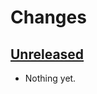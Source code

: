 # Changes

## [Unreleased]
- Nothing yet.

[Unreleased]: https://github.com/gesedels/soese/tree/main
